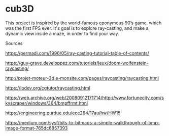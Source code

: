 # cub3D


This project is inspired by the world-famous eponymous 90’s game, which
was the first FPS ever. It's goal is to explore ray-casting, and
make a dynamic view inside a maze, in order to find your way.

Sources

https://permadi.com/1996/05/ray-casting-tutorial-table-of-contents/

https://guy-grave.developpez.com/tutoriels/jeux/doom-wolfenstein-raycasting/

http://projet-moteur-3d.e-monsite.com/pages/raycasting/raycasting.html

https://lodev.org/cgtutor/raycasting.html

https://web.archive.org/web/20080912171714/http://www.fortunecity.com/skyscraper/windows/364/bmpffrmt.html

https://engineering.purdue.edu/ece264/17au/hw/HW15

https://medium.com/sysf/bits-to-bitmaps-a-simple-walkthrough-of-bmp-image-format-765dc6857393
